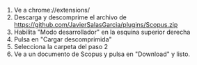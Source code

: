 1. Ve a chrome://extensions/
2. Descarga y descomprime el archivo de https://github.com/JavierSalasGarcia/plugins/Scopus.zip
3. Habilita "Modo desarrollador" en la esquina superior derecha
4. Pulsa en "Cargar descomprimida"
5. Selecciona la carpeta del paso 2
6. Ve a un documento de Scopus y pulsa en "Download" y listo. 
